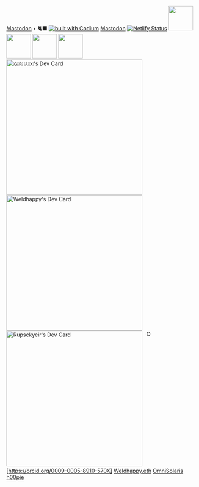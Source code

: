 <a rel="me" href="https://fosstodon.org/@muse">Mastodon</a> • 🐈‍⬛ [![built with Codium](https://codeium.com/badges/main)](https://codeium.com)
<a rel="me" href="https://mastodon.social/@Weldhappy">Mastodon</a>
[![Netlify Status](https://api.netlify.com/api/v1/badges/606fbd50-7b60-4576-9f23-5871ff015f58/deploy-status)](https://app.netlify.com/sites/weldhappy/deploys)
<a title="Install github Raycast Extension" href="https://www.raycast.com/raycast/github" previewlistener="true"><img src="https://www.raycast.com/raycast/github/install_button@2x.png?v=1.1" height="64" alt="" style="height: 64px;"></a>
<a title="Install asana Raycast Extension" href="https://www.raycast.com/raycast/asana" previewlistener="true"><img src="https://www.raycast.com/raycast/asana/install_button@2x.png?v=1.1" height="64" alt="" style="height: 64px;"></a>
<a title="Install browser-bookmarks Raycast Extension" href="https://www.raycast.com/raycast/browser-bookmarks" previewlistener="true"><img src="https://www.raycast.com/raycast/browser-bookmarks/install_button@2x.png?v=1.1" height="64" alt="" style="height: 64px;"></a>
<a title="Install google-workspace Raycast Extension" href="https://www.raycast.com/raycast/google-workspace" previewlistener="true"><img src="https://www.raycast.com/raycast/google-workspace/install_button@2x.png?v=1.1" height="64" alt="" style="height: 64px;"></a>
<a href="https://app.daily.dev/h00pie"><img src="https://api.daily.dev/devcards/v2/bkGR7js0ObMXNwqKr9eyb.png?type=default&r=75f" width="356" alt="🇬🇷 🇦🇽's Dev Card"/></a>
<a href="https://app.daily.dev/weldhappy"><img src="https://api.daily.dev/devcards/v2/4zK3M5K2kmGMMYHtM8Vn7.png?type=default&r=jlj" width="356" alt="Weldhappy's Dev Card"/></a>
<a href="https://app.daily.dev/rupsckyeir"><img src="https://api.daily.dev/devcards/v2/mcinnkxnsWdG0FvZVsykL.png?r=rlf&type=default" width="356" alt="Rupsckyeir's Dev Card"/></a>
    <a
    id="cy-effective-orcid-url"
    class="underline"
     href="https://orcid.org/0009-0005-8910-570X"
     target="orcid.widget"
     rel="me noopener noreferrer"
     style="vertical-align: top">
     <img
        src="https://orcid.org/sites/default/files/images/orcid_16x16.png"
        style="width: 1em; margin-inline-start: 0.5em"
        alt="ORCID iD icon"/>
      [https://orcid.org/0009-0005-8910-570X]
    </a>
<a href="https://zello.me/k/iP3QL">Weldhappy.eth</a>
<a rel="me"
href="https://bandcamp.com/EmbeddedPlayer/album=1444126517/size=large/bgcol=333333/linkcol=4ec5ec/transparent=true">OmniSolaris</a>
<a rel="me"
href="https://us.soundon.global/artist/bio/h00pie">h00pie</a>